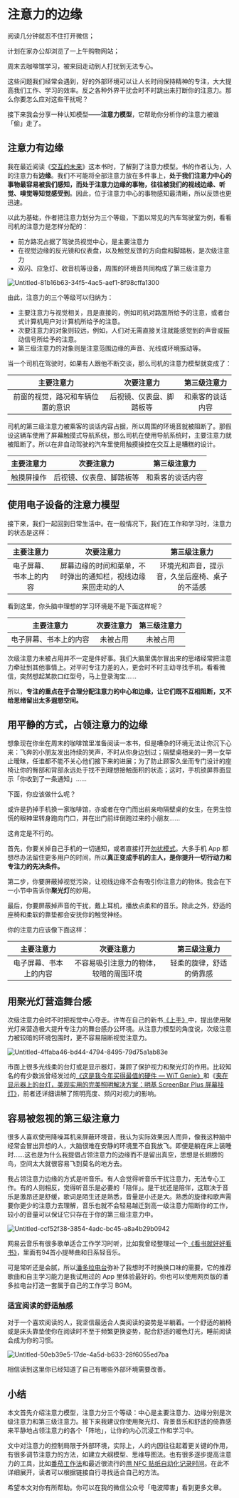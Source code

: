 # 注意力的边缘




阅读几分钟就忍不住打开微信；

计划在家办公却浏览了一上午购物网站；

周末去咖啡馆学习，被来回走动到人打扰到无法专心。

这些问题我们经常会遇到，好的外部环境可以让人长时间保持精神的专注，大大提高我们工作、学习的效率。反之各种外界干扰会时不时跳出来打断你的注意力。那么你要怎么应对这些干扰呢？

接下来我会分享一种认知模型——**注意力模型**，它帮助你分析你的注意力被谁「偷」走了。

## 注意力有边缘

我在最近阅读《[交互的未来](https://book.douban.com/subject/27133266/)》这本书时，了解到了注意力模型。书的作者认为，人的注意力有**边缘**。我们不可能将全部注意力放在多件事上，**处于我们注意力中心的事物最容易被我们感知，而处于注意力边缘的事物，往往被我们的视线边缘、听觉、嗅觉等知觉感受到**。因此，位于注意力中心的事物感知最清晰，所以反馈也更迅速。

以此为基础，作者把注意力划分为三个等级，下面以常见的汽车驾驶室为例，看看司机的注意力是怎样分配的：

- 前方路况占据了驾驶员视觉中心，是主要注意力
- 在视觉边缘的反光镜和仪表盘，以及触觉反馈的方向盘和脚踏板，是次级注意力
- 双闪、应急灯、收音机等设备，周围的环境音共同构成了第三级注意力

![Untitled-81b16b63-34f5-4ac5-aef1-8f98cffa1300](https://tva1.sinaimg.cn/large/006y8mN6gy1g8coq07izhj30zm0mah8s.jpg)

由此，注意力的三个等级可以归纳为：

- 主要注意力与视觉相关，且是直接的，例如司机对路面所给予的注意，或者台式计算机用户对计算机所给予的注意。
- 次要注意力的对象则较远，例如，人们对无需直接关注就能感觉到的声音或振动信号所给予的注意。
- 第三级注意力的对象则是注意范围边缘的声音、光线或环境振动等。

当一个司机在驾驶时，如果有人跟他不断交谈，那么司机的注意力模型就变成了：

|            主要注意力            |        次要注意力        |   第三级注意力   |
| :------------------------------: | :----------------------: | :--------------: |
| 前窗的视觉，路况和车辆位置的意识 | 后视镜、仪表盘、脚踏板等 | 和乘客的谈话内容 |

司机的第三级注意力被乘客的谈话内容占据，所以周围的环境音就被阻断了。那假设这辆车使用了屏幕触摸式导航系统，那么司机在使用导航系统时，主要注意力就被阻断了。所以在非自动驾驶的汽车里使用触摸操控在交互上是糟糕的设计。

| 主要注意力 |        次要注意力        |   第三级注意力   |
| :--------: | :----------------------: | :--------------: |
| 触摸屏操作 | 后视镜、仪表盘、脚踏板等 | 和乘客的谈话内容 |

## 使用电子设备的注意力模型

接下来，我们一起回到日常生活中。在一般情况下，我们在工作和学习时，注意力的状态是这样：

|       主要注意力       |                          次要注意力                          |                  第三级注意力                  |
| :--------------------: | :----------------------------------------------------------: | :--------------------------------------------: |
| 电子屏幕、书本上的内容 | 屏幕边缘的时间和菜单，不时弹出的通知栏，视线边缘来回走动的人 | 环境光和声音，提示音，久坐后座椅、桌子的不适感 |

看到这里，你头脑中理想的学习环境是不是下面这样呢？

|       主要注意力       | 次要注意力 | 第三级注意力 |
| :--------------------: | :--------: | :----------: |
| 电子屏幕、书本上的内容 |  未被占用  |   未被占用   |

次级注意力未被占用并不一定是件好事。我们大脑里偶尔冒出来的思绪经常把注意力牵扯到其他事情上。对平时专注力差的人，更会时不时主动寻找手机，看看微信，突然想起某款口红型号，马上登录淘宝……

所以，**专注的重点在于合理分配注意力的中心和边缘，让它们既不互相阻断，又不给思绪留出太多遐想空间。**

## 用平静的方式，占领注意力的边缘

想象现在你坐在周末的咖啡馆里准备阅读一本书，但是嘈杂的环境无法让你沉下心来：飞奔的小朋友发出持续的笑声，不时从你身边划过；隔壁桌相亲的一男一女举止暧昧，任谁都不能不关心他们接下来的进展；为了防止顾客久坐而专门设计的座椅让你的臀部和背部永远处于找不到理想接触面积的状态；这时，手机锁屏界面显示「你收到了一条通知」……

下面，你应该做什么呢？

或许是扔掉手机换一家咖啡馆，亦或者在夺门而出前亲吻隔壁桌的女生，在男生惊慌的眼神里转身跑向门口，并在出门前绊倒跑过来的小朋友……

这肯定是不行的。

首先，你要关掉自己手机的一切通知，或者直接打开[勿扰模式](https://support.apple.com/zh-cn/HT204321)。大多手机 App 都想尽办法留住更多用户的时间，所以**真正变成手机的主人，是你提升一切行动力和专注力的先决条件。**

第二步，你要屏蔽掉视觉污染，让视线边缘不会有吸引你注意力的物体。我会在下一小节中告诉你**聚光灯**的妙用。

最后，你要屏蔽掉声音的干扰，戴上耳机，播放点柔和的音乐。除此之外，舒适的座椅和柔软的靠垫都会安抚你的触觉神经。

你的注意力应该像下面这样：

|       主要注意力       |               次要注意力               |       第三级注意力       |
| :--------------------: | :------------------------------------: | :----------------------: |
| 电子屏幕、书本上的内容 | 不容易吸引注意力的物体，较暗的周围环境 | 轻柔的旋律，舒适的倚靠感 |

## 用聚光灯营造舞台感

次级注意力会时不时把视觉中心夺走。许岑在自己的新书[《上手》](https://book.douban.com/subject/34464459/)中，提出使用聚光灯来营造极大提升专注力的舞台感办公环境。从注意力模型的角度说，次级注意力被较暗的环境包围时，更不容易阻断视觉注意力。

![Untitled-4ffaba46-bd44-4794-8495-79d75a1ab83e](https://tva1.sinaimg.cn/large/006y8mN6gy1g8covpkgpsj30v40ite2e.jpg)

市面上很多光线柔的台灯或是显示器灯，兼顾了保护视力和聚光灯的作用。比较知名的有少数派曾经发过的[《这是我今年买得最值的硬件 — WiT Genie》](https://sspai.com/post/43034)和《[夹在显示器上的台灯，美观实用的完美照明解决方案：明基 ScreenBar Plus 屏幕挂灯》](https://sspai.com/post/45870)，前者还详细讲解了照明亮度、频闪对视力的影响。

## 容易被忽视的第三级注意力

很多人喜欢使用降噪耳机来屏蔽环境音，我认为实际效果因人而异，像我这种脑中经常会冒出异想的人，大脑很难在安静的环境里不自我放飞。即便是躺在床上装睡时……这也是为什么我提倡占领注意力的边缘而不是留出真空，思想是长翅膀的鸟，空间太大就很容易飞到莫名的地方去。

我占领注意力边缘的方式是听音乐。有人会觉得听音乐干扰注意力，无法专心工作。有的人则相反，觉得听音乐是必要的「陪伴」。是干扰还是陪伴，这取决于音乐是激昂还是舒缓，歌词是陌生还是熟悉，音量是小还是大。熟悉的旋律和歌声需要你更少的注意力去理解，音乐也就不会轻易越迁到高一级注意力阻断你的工作，较小的音量可以保证它只存在于你的第三级注意力中。

![Untitled-ccf52f38-3854-4adc-bc45-a8a4b29b0942](https://tva1.sinaimg.cn/large/006y8mN6gy1g8cow0ac1uj319f0u0txh.jpg)

网易云音乐有很多歌单适合工作学习时听，比如我曾经整理过一个[《看书就好好看书》](http://music.163.com/playlist/133513964/131429/?userid=131429)，里面有94首小提琴曲和日系轻音乐。

可是常听还是会腻，所以[潘多拉电台](https://www.pandora.com)弥补了我想时不时换换口味的需要，它的推荐歌曲和自主学习能力是我试用过的 App 里体验最好的。你也可以使用网页版的潘多拉电台打造一套属于自己的工作学习 BGM。

### 适宜阅读的舒适触感

对于一个喜欢阅读的人，我坚信最适合人类阅读的姿势是半躺着。一个舒适的躺椅或是床头靠垫使你在阅读时不至于频繁更换姿势，配合舒适的暖色灯光，睡前阅读会成为你的习惯。

![Untitled-50eb39e5-17de-4a5d-b633-28f6055ed7ba](https://tva1.sinaimg.cn/large/006y8mN6gy1g8cow6h8mnj30u00u0x6r.jpg)

相信读到这里你已经知道了自己有哪些外部环境需要改善。

## 小结

本文首先介绍注意力模型，注意力分三个等级：中心是主要注意力、边缘分别是次级注意力和第三级注意力。接下来我建议你使用聚光灯、背景音乐和舒适的倚靠感来平静地占领注意力的各个「阵地」，让你的内心沉浸工作和学习中。

文中对注意力的控制局限于外部环境，实际上，人的内因往往起着更关键的作用，有很多调节注意力的方法，如建立大纲模型、思维导图法。也有很多逐步提高注意力的工具，比如[番茄工作法](https://zh.wikipedia.org/zh-hans/%E7%95%AA%E8%8C%84%E5%B7%A5%E4%BD%9C%E6%B3%95)和最近很流行的[用 NFC 贴纸自动化记录时间](https://sspai.com/post/56866)。在此不详细展开，读者可以根据链接自行寻找适合自己的方法。

希望本文对你有所帮助。你可以在我的微信公众号「电波障害」看到更多文章。
